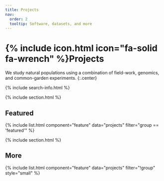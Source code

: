 ```yaml
---
title: Projects
nav:
  order: 2
  tooltip: Software, datasets, and more
---
```


# {% include icon.html icon="fa-solid fa-wrench" %}Projects

We study natural populations using a combination of field-work, genomics, and common-garden experiments. 
{:.center}

{% include search-info.html %}

{% include section.html %}

## Featured

{% include list.html component="feature" data="projects" filter="group == 'featured'" %}

{% include section.html %}

## More

{% include list.html component="feature" data="projects" filter="!group" style="small" %}
